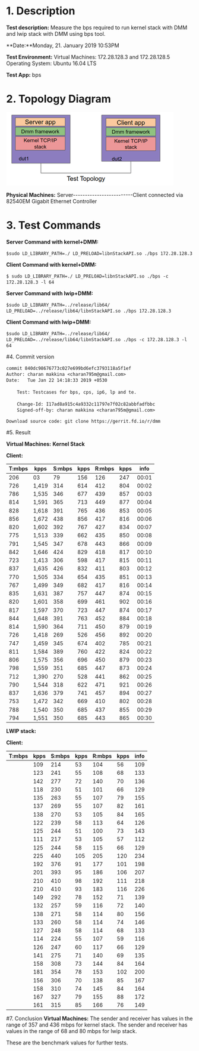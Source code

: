 # 1.  Description
**Test description:**
Measure the bps required to run kernel stack with DMM and lwip stack with DMM using bps tool.

**Date:**Monday, 21. January 2019 10:53PM 

**Test Environment:**
Virtual Machines: 172.28.128.3  and 172.28.128.5
Operating System: Ubuntu 16.04 LTS

**Test App:**
bps

# 2. Topology Diagram
![test_topology.png](resources/test_topology.png
"test_topology.png")

**Physical Machines:**
Server-------------------------Client
connected via 82540EM Gigabit Ethernet Controller

# 3. Test Commands
**Server Command with kernel+DMM:**
```
$sudo LD_LIBRARY_PATH=./ LD_PRELOAD=libnStackAPI.so ./bps 172.28.128.3
```

**Client Command with kernel+DMM:**
```
$ sudo LD_LIBRARY_PATH=./ LD_PRELOAD=libnStackAPI.so ./bps -c 172.28.128.3 -l 64
```

**Server Command with lwip+DMM:**
```
$sudo LD_LIBRARY_PATH=../release/lib64/ LD_PRELOAD=../release/lib64/libnStackAPI.so ./bps 172.28.128.3
```

**Client Command with lwip+DMM:**
```
$sudo LD_LIBRARY_PATH=../release/lib64/ LD_PRELOAD=../release/lib64/libnStackAPI.so ./bps -c 172.28.128.3 -l 64
```

#4. Commit version
```
commit 840dc98676773c027e699bd6efc3793118a5f1ef
Author: charan makkina <charan795m@gmail.com>
Date:   Tue Jan 22 14:18:33 2019 +0530

    Test: Testcases for bps, cps, ip6, lp and te.
    
    Change-Id: I17ad8a915c4a9332c11797e7f02c82abbfadfbbc
    Signed-off-by: charan makkina <charan795m@gmail.com>

```
```
Download source code: git clone https://gerrit.fd.io/r/dmm
```
#5. Result

**Virtual Machines:**
**Kernel Stack**

**Client:**

 | T:mbps | kpps | S:mbps | kpps | R:mbps | kpps | info |
| ---------- | ------ | ---------- | -------| ---------- | ------- | -----|
   | 206 |     03 |     79   | 156 |    126 |  247 | 00:01|
   | 726 |1,419 |    314  | 614 |    412 |  804 | 00:02|
   | 786 |1,535 |    346  | 677 |    439 |  857 | 00:03|
   | 814 |1,591 |    365  | 713 |    449 |  877 | 00:04|
   | 828 |1,618 |    391  | 765 |    436 |  853 | 00:05|
   | 856 |1,672 |    438  | 856 |    417 |  816 | 00:06|
   | 820 |1,602 |    392  | 767 |    427 |  834 | 00:07|
   | 775 |1,513 |    339  | 662 |    435 |  850 | 00:08|
   | 791 |1,545 |    347  | 678 |    443 |  866 | 00:09|
   | 842 |1,646 |    424  | 829 |    418 |  817 | 00:10|
   | 723 |1,413 |    306  | 598 |    417 |  815 | 00:11|
   | 837 |1,635 |    426  | 832 |    411 |  803 | 00:12|
   | 770 |1,505 |    334  | 654 |    435 |  851 | 00:13|
   | 767 |1,499 |    349  | 682 |    417 |  816 | 00:14|
   | 835 |1,631 |    387  | 757 |    447 |  874 | 00:15|
   | 820 |1,601 |    358  | 699 |    461 |  902 | 00:16|
   | 817 |1,597 |    370  | 723 |    447 |  874 | 00:17|
   | 844 |1,648 |    391  | 763 |    452 |  884 | 00:18|
   | 814 |1,590 |    364  | 711 |    450 |  879 | 00:19|
   | 726 |1,418 |    269  | 526 |    456 |  892 | 00:20|
   | 747 |1,459 |    345  | 674 |    402 |  785 | 00:21|
   | 811 |1,584 |    389  | 760 |    422 |  824 | 00:22|
   | 806 |1,575 |    356  | 696 |    450 |  879 | 00:23|
   | 798 |1,559 |    351  | 685 |    447 |  873 | 00:24|
   | 712 |1,390 |    270  | 528 |    441 |  862 | 00:25|
   | 790 |1,544 |    318  | 622 |    471 |  921 | 00:26|
   | 837 |1,636 |    379  | 741 |    457 |  894 | 00:27|
   | 753 |1,472 |    342  | 669 |    410 |  802 | 00:28|
   | 788 |1,540 |    350  | 685 |    437 |  855 | 00:29|
   | 794 |1,551 |    350  | 685 |    443 |  865 | 00:30|

**LWIP stack:**


**Client:**

 | T:mbps | kpps | S:mbps | kpps | R:mbps | kpps | info |
| ---------- | ------ | ---------- | -------| ---------- | ------- | -----|
    |109  | 214 |     53 |  104 |     56  | 109 | 00:01 |
    |123  | 241 |     55 |  108 |     68  | 133 | 00:02 |
    |142  | 277 |     72 |  140 |     70  | 136 | 00:03 |
    |118  | 230 |     51 |  101 |     66  | 129 | 00:04 |
    |135  | 263 |     55 |  107 |     79  | 155 | 00:05 |
    |137  | 269 |     55 |  107 |     82  | 161 | 00:06 |
    |138  | 270 |     53 |  105 |     84  | 165 | 00:07 |
    |122  | 239 |     58 |  113 |     64  | 126 | 00:08 |
    |125  | 244 |     51 |  100 |     73  | 143 | 00:09 |
    |111  | 217 |     53 |  105 |     57  | 112 | 00:10 |
    |125  | 244 |     58 |  115 |     66  | 129 | 00:11 |
    |225  | 440 |    105|   205 |    120|   234 | 00:12|
    |192  | 376 |     91 |  177 |    101 |  198 | 00:13|
    |201  | 393 |     95 |  186 |    106 |  207 | 00:14|
    |210  | 410 |     98 |  192 |    111 |  218 | 00:15|
    |210  | 410 |     93 |  183 |    116 |  226 | 00:16|
    |149  | 292 |     78 |  152 |     71  | 139 | 00:17 |
    |132  | 257 |     59 |  116 |     72  | 140 | 00:18 |
    |138  | 271 |     58 |  114 |     80  | 156 | 00:19 |
    |133  | 260 |     58 |  114 |     74  | 146 | 00:20 |
    |127  | 248 |     58 |  114 |     68  | 133 | 00:21 |
    |114  | 224 |     55 |  107 |     59  | 116 | 00:22 |
    |126  | 247 |     60 |  117 |     66  | 129 | 00:23 |
    |141  | 275 |     71 |  140 |     69  | 135 | 00:24 |
    |158  | 308 |     73 |  144 |     84  | 164 | 00:25 |
    |181  | 354 |     78 |  153 |    102 |  200 | 00:26|
    |156  | 306 |     70 |  138 |     85  | 167 | 00:27 |
    |158  | 310 |     74 |  145 |     84  | 164 | 00:28 |
    |167  | 327 |     79 |  155 |     88  | 172 | 00:29 |
    |161  | 315 |     85 |  166 |     76  | 149 | 00:30 |

#7. Conclusion
**Virtual Machines:**
The sender and receiver has values in the range of 357 and 436 mbps for kernel stack.
The sender and receiver has values in the range of  68 and 80 mbps for lwip stack.

These are the benchmark values for further tests.
